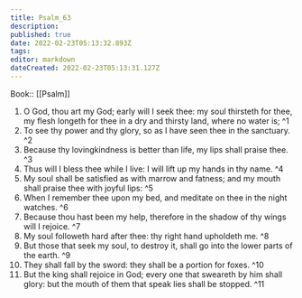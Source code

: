 ```yaml
---
title: Psalm_63
description: 
published: true
date: 2022-02-23T05:13:32.893Z
tags: 
editor: markdown
dateCreated: 2022-02-23T05:13:31.127Z
---
```


 Book:: [[Psalm]]
 1. O God, thou art my God; early will I seek thee: my soul thirsteth for thee, my flesh longeth for thee in a dry and thirsty land, where no water is; ^1
 2. To see thy power and thy glory, so as I have seen thee in the sanctuary. ^2
 3. Because thy lovingkindness is better than life, my lips shall praise thee. ^3
 4. Thus will I bless thee while I live: I will lift up my hands in thy name. ^4
 5. My soul shall be satisfied as with marrow and fatness; and my mouth shall praise thee with joyful lips: ^5
 6. When I remember thee upon my bed, and meditate on thee in the night watches. ^6
 7. Because thou hast been my help, therefore in the shadow of thy wings will I rejoice. ^7
 8. My soul followeth hard after thee: thy right hand upholdeth me. ^8
 9. But those that seek my soul, to destroy it, shall go into the lower parts of the earth. ^9
 10. They shall fall by the sword: they shall be a portion for foxes. ^10
 11. But the king shall rejoice in God; every one that sweareth by him shall glory: but the mouth of them that speak lies shall be stopped. ^11
